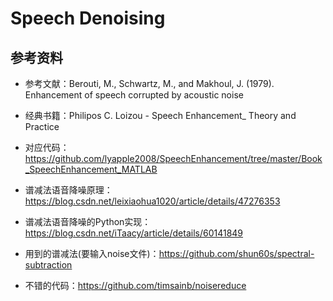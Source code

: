 # Speech Denoising

## 参考资料
- 参考文献：Berouti, M., Schwartz, M., and Makhoul, J. (1979). Enhancement of speech corrupted by acoustic noise
- 经典书籍：Philipos C. Loizou - Speech Enhancement_ Theory and Practice
- 对应代码：https://github.com/lyapple2008/SpeechEnhancement/tree/master/Book_SpeechEnhancement_MATLAB

- 谱减法语音降噪原理：https://blog.csdn.net/leixiaohua1020/article/details/47276353
- 谱减法语音降噪的Python实现：https://blog.csdn.net/iTaacy/article/details/60141849
- 用到的谱减法(要输入noise文件)：https://github.com/shun60s/spectral-subtraction
- 不错的代码：https://github.com/timsainb/noisereduce
